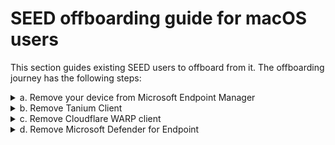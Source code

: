 # SEED offboarding guide for macOS users

This section guides existing SEED users to offboard from it. The offboarding journey has the following steps:

<details>
  <summary>a. Remove your device from Microsoft Endpoint Manager</summary><br>

  1. Open the **Company Portal** application and click **Sign in**.

  <kbd>![sign-in](images/onboarding-for-macos/sign-in.png)</kbd>

  2. Log in using your TechPass account credentials.
     <!--- If you are a public officer, use your [WOG ID](terms-definitions).
     - If you are a vendor, use your [TechPass ID](terms-definitions).-->

     <kbd>![log-in-to-gcc](images/onboarding-for-macos/log-in-to-gcc.png)</kbd>

     ?> Your two-factor authentication(2FA) varies based on the authentication method you have [set up](https://account.activedirectory.windowsazure.com/Proofup.aspx). If you're using the text message method for authentication, after you enter your password, enter the verification code sent to your phone.

  3. Go to **Devices** and click the three dots beside the device you want to unenrol.
  4. Choose **Remove**.

  <kbd>![devices](images/onboarding-for-macos/devices-2.png)</kbd>
  5. When prompted to confirm the removal, select **Remove**.
  6. Click your profile icon and **Sign out** of **Company Portal**.


</details>

<details>
  <summary>b. Remove Tanium Client</summary><br>

  1. Open the **Terminal** app and run the following commands:

  ```
  sudo launchctl unload /Library/LaunchDaemons/com.tanium.taniumclient.plist

  sudo launchctl remove com.tanium.taniumclient > /dev/null 2>&1

  sudo rm /Library/LaunchDaemons/com.tanium.taniumclient.plist

  sudo rm /Library/LaunchDaemons/com.tanium.trace.recorder.plist

  sudo rm -rf /Library/Tanium/

  sudo rm /var/db/receipts/com.tanium.taniumclient.TaniumClient.pkg.bom

  sudo rm /var/db/receipts/com.tanium.taniumclient.TaniumClient.pkg.plist

  sudo rm /var/db/receipts/com.tanium.tanium.client.bom

  sudo rm /var/db/receipts/com.tanium.tanium.client.plist
  ```
2. Enter your macOS password when prompted.  

</details>

<details>
  <summary>c. Remove Cloudflare WARP client</summary><br>

  Complete the following steps to remove Cloudflare WARP Client:

  1. Open the **Terminal**app and run the following command.

  ```
  sudo /bin/sh /Applications/Cloudflare\ WARP.app/Contents/Resources/uninstall.sh
  ```
  2. Enter your macOS password when prompted.

  </details>

  <details id="removeMicrosoftDefenderATPoffBoarding">
  <summary>d. Remove Microsoft Defender for Endpoint</summary><br>

  To remove Microsoft Defender for Endpoint from your device, first you need to offboard from it using the offboarding script.

  Check if you already have the correct offboarding script and if you still have the script, check the expiry date to see if it is still valid.

 ?>  The expiry date is indicated on the file name. For example, *MicrosoftDefenderATPOffboardingMacOs_valid_until_2021-11-04.py*

  If the script has already expired, choose one of the below options as appropriate:

  - If you are a public officer, contact [SEED team](mailto:gcc2.0_support@tech.gov.sg) to get the offboarding script.

  - If you are a vendor, contact your Defender ATP administrator to [get the offboarding script](get-offboarding-scripts-for-microsoft-defender-atp).

  1. Open **Terminal** and run `mdatp health`.
  2. Note down the displayed **org_id**.

  ?> If this command does not return anything, it indicates your device is not enrolled with any MDM solution. Proceed to onboard your device to SEED.

  3. Refer to [Organisation IDs and organisation mapping](faqs/organisation-ids-and-mapping) and based on the **org_id**, identify the organisation of the Defender ATP or the antivirus on your device.
  4. Based on the organisation, choose the required step from the following:
  - If your organisation id corresponds to organisations such as WOG or TechPass, it indicates that **Microsoft Defender** has been configured correctly and ignore the rest of this section.
  - If your organisation id corresponds to Hive, it indicates that your device is still enrolled with Hive. Contact [GDS team](mailto:gds_den@tech.gov.sg) to to get the Hive offboarding script and proceed to step 5.
  - For all other organisation ids, contact your organisation's MDM administrator or Defender ATP administrator to get the respective offboarding script and proceed to step 5.

?> Refer to [Get the offboarding scripts for Microsoft Defender ATP ](get-offboarding-scripts-for-microsoft-defender-atp).

  5. Save the offboarding script to the **Downloads** folder.
  6. Go to **Terminal** and run the following command:
    ```
    sudo python ~/Downloads/name_of_offboarding_script.py
    ```
  ?> Name of the python file in this command is only an example. When you run the command, specify the file name of the offboarding script provided to you.

  7. Go back to the **Finder** icon in the **Dock**.
  8. Choose **Applications** and search for **Microsoft Defender for Endpoint.app**.
  9. Drag the app to the Bin, or select the app and choose **File** > **Move to Bin**.

<!--Now, within few hours, **Endpoint Manager** pushes the **Microsoft Defender** client to your device with the correct configurations. For more information on the duration, see [Microsoft Documentation](https://docs.microsoft.com/en-us/mem/intune/configuration/device-profile-troubleshoot#how-long-does-it-take-for-devices-to-get-a-policy-profile-or-app-after-they-are-assigned).

At any time, users can Sign in to Company Portal app, click the three dots and choose **Check status** to check for policy or profile updates. Wait while Company Portal syncs your device. When complete, the screen will show the timestamp of the last successful sync.

6. Repeat steps 1-4 to confirm if **Microsoft Defender** is configured correctly.-->

</details>
